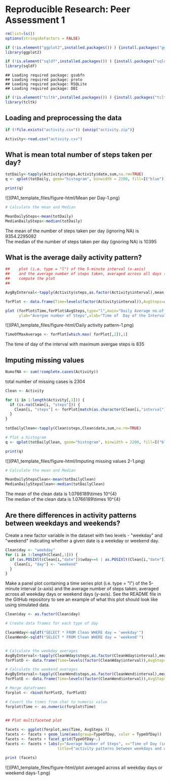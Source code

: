 # Reproducible Research: Peer Assessment 1


```r
rm(list=ls())
options(stringsAsFactors = FALSE)

if (!is.element("ggplot2",installed.packages()) ) {install.packages("ggplot2")}
library(ggplot2)

if (!is.element("sqldf",installed.packages()) ) {install.packages("sqldf")}
library(sqldf)
```

```
## Loading required package: gsubfn
## Loading required package: proto
## Loading required package: RSQLite
## Loading required package: DBI
```

```r
if (!is.element("tcltk",installed.packages()) ) {install.packages("tcltk")}
library(tcltk)
```


## Loading and preprocessing the data


```r
if (!file.exists("activity.csv")) {unzip("activity.zip")}

Activity<-read.csv("activity.csv")
```


## What is mean total number of steps taken per day?

```r
totDaily<-tapply(Activity$steps,Activity$date,sum,na.rm=TRUE)
q <- qplot(totDaily, geom="histogram", binwidth = 2200, fill=I("blue"))

print(q)
```

![](PA1_template_files/figure-html/Mean per Day-1.png) 

```r
# Calculate the mean and Median

MeanDailySteps<-mean(totDaily)
MedianDailySteps<-median(totDaily)
```
The mean of the number of steps taken per day (ignoring NA) is 9354.2295082  
The median of the number of steps taken per day (ignoring NA) is 10395  

## What is the average daily activity pattern?

```r
##    plot (i.e. type = "l") of the 5-minute interval (x-axis) 
##    and the average number of steps taken, averaged across all days (y-axis)
##    compute the plot
##

AvgByInterval<-tapply(Activity$steps,as.factor(Activity$interval),mean, na.rm=TRUE)

forPlot <- data.frame(Time=levels(factor(Activity$interval)),AvgSteps=as.numeric(AvgByInterval))

plot (forPlot$Time,forPlot$AvgSteps,type="l",main="Daily Average no.of Steps per Time Interval",
      ylab="Avergae number of Steps",xlab="Time of  Day of the Interval")
```

![](PA1_template_files/figure-html/Daily activity pattern-1.png) 

```r
TimeOfMaxAverage <- forPlot[which.max( forPlot[,2]),1]
```

The time of day of the interval with maximum avergae steps is 835  

## Imputing missing values


```r
NumofNA <- sum(!complete.cases(Activity))
```
total number of missing cases is 2304  


```r
Clean <- Activity

for (i in 1:length(Activity[,1])) {
  if (is.na(Clean[i, "steps"])) {
    Clean[i, "steps"] <- forPlot[match(as.character(Clean[i,"interval"]), forPlot[,"Time"]), "AvgSteps"]
  }
}
  
totDailyClean<-tapply(Clean$steps,Clean$date,sum,na.rm=TRUE)

# Plot a histogram
q <- qplot(totDailyClean, geom="histogram", binwidth = 2200, fill=I("blue"))

print(q)
```

![](PA1_template_files/figure-html/Imputing missing values 2-1.png) 

```r
# Calculate the mean and Median

MeanDailyStepsClean<-mean(totDailyClean)
MedianDailyStepsClean<-median(totDailyClean)
```

The mean of the clean data is 1.0766189\times 10^{4}  
The median of the clean data is 1.0766189\times 10^{4}  





## Are there differences in activity patterns between weekdays and weekends?

Create a new factor variable in the dataset with two levels - "weekday" and "weekend" indicating whether a given date is a weekday or weekend day.


```r
Clean$day <- "weekday"
for (i in 1:length(Clean[,1])) {
  if (as.POSIXlt(Clean[i,"date"])$wday==6 | as.POSIXlt(Clean[i,"date"])$wday==0) {
    Clean[i, "day"] <- "weekend"
  }
} 
```

Make a panel plot containing a time series plot (i.e. type = "l") of the 5-minute interval (x-axis) and the average number of steps taken, averaged across all weekday days or weekend days (y-axis). See the README file in the GitHub repository to see an example of what this plot should look like using simulated data.



```r
Clean$day <- as.factor(Clean$day)

# Create data frames for each type of day

CleanWday<-sqldf("SELECT * FROM Clean WHERE day = 'weekday'")
CleanWend<-sqldf("SELECT * FROM Clean WHERE day = 'weekend'")


# Calculate the weekday averages
AvgByInterval<-tapply(CleanWday$steps,as.factor(CleanWday$interval),mean, na.rm=TRUE)
forPlotD <- data.frame(Time=levels(factor(CleanWday$interval)),AvgSteps=as.numeric(AvgByInterval), TypeOfDay="weekday")

# Calculate the weekend averages
AvgByInterval<-tapply(CleanWend$steps,as.factor(CleanWend$interval),mean, na.rm=TRUE)
forPlotE <- data.frame(Time=levels(factor(CleanWend$interval)),AvgSteps=as.numeric(AvgByInterval), TypeOfDay="weekend")

# Merge dataframes
forplot <- rbind(forPlotD, forPlotE)

# Covert the times from char to numeric value
forplot$Time <- as.numeric(forplot$Time)


## Plot multifaceted plot
 
facets <- ggplot(forplot,aes(Time, AvgSteps ))
facets <- facets + geom_line(aes(group=TypeOfDay, color = TypeOfDay))
facets <- facets + facet_grid(TypeOfDay~.)
facets <- facets + labs(y="Average Number of Steps", x="Time of Day (in 5 min intervals)", 
                       title=("activity patterns between weekdays and weekends") )

print (facets)
```

![](PA1_template_files/figure-html/plot averaged across all weekday days or weekend days-1.png) 

